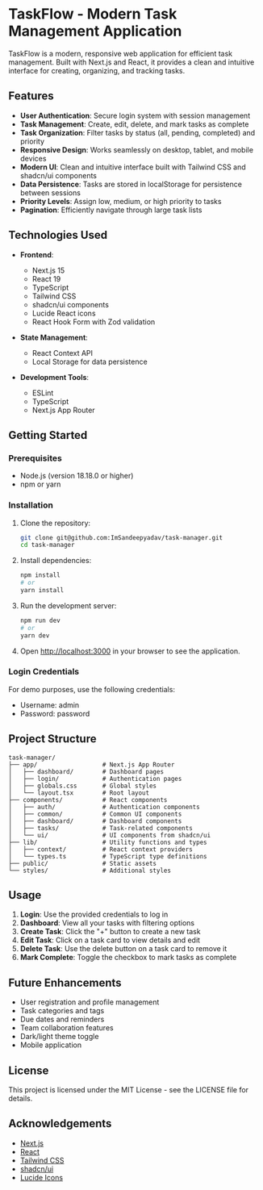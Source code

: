 # TaskFlow - Modern Task Management Application

TaskFlow is a modern, responsive web application for efficient task management. Built with Next.js and React, it provides a clean and intuitive interface for creating, organizing, and tracking tasks.

## Features

- **User Authentication**: Secure login system with session management
- **Task Management**: Create, edit, delete, and mark tasks as complete
- **Task Organization**: Filter tasks by status (all, pending, completed) and priority
- **Responsive Design**: Works seamlessly on desktop, tablet, and mobile devices
- **Modern UI**: Clean and intuitive interface built with Tailwind CSS and shadcn/ui components
- **Data Persistence**: Tasks are stored in localStorage for persistence between sessions
- **Priority Levels**: Assign low, medium, or high priority to tasks
- **Pagination**: Efficiently navigate through large task lists

## Technologies Used

- **Frontend**:
  - Next.js 15
  - React 19
  - TypeScript
  - Tailwind CSS
  - shadcn/ui components
  - Lucide React icons
  - React Hook Form with Zod validation

- **State Management**:
  - React Context API
  - Local Storage for data persistence

- **Development Tools**:
  - ESLint
  - TypeScript
  - Next.js App Router

## Getting Started

### Prerequisites

- Node.js (version 18.18.0 or higher)
- npm or yarn

### Installation

1. Clone the repository:
   ```bash
   git clone git@github.com:ImSandeepyadav/task-manager.git
   cd task-manager
   ```

2. Install dependencies:
   ```bash
   npm install
   # or
   yarn install
   ```

3. Run the development server:
   ```bash
   npm run dev
   # or
   yarn dev
   ```

4. Open [http://localhost:3000](http://localhost:3000) in your browser to see the application.

### Login Credentials

For demo purposes, use the following credentials:
- Username: admin
- Password: password

## Project Structure

```
task-manager/
├── app/                  # Next.js App Router
│   ├── dashboard/        # Dashboard pages
│   ├── login/            # Authentication pages
│   ├── globals.css       # Global styles
│   └── layout.tsx        # Root layout
├── components/           # React components
│   ├── auth/             # Authentication components
│   ├── common/           # Common UI components
│   ├── dashboard/        # Dashboard components
│   ├── tasks/            # Task-related components
│   └── ui/               # UI components from shadcn/ui
├── lib/                  # Utility functions and types
│   ├── context/          # React context providers
│   └── types.ts          # TypeScript type definitions
├── public/               # Static assets
└── styles/               # Additional styles
```

## Usage

1. **Login**: Use the provided credentials to log in
2. **Dashboard**: View all your tasks with filtering options
3. **Create Task**: Click the "+" button to create a new task
4. **Edit Task**: Click on a task card to view details and edit
5. **Delete Task**: Use the delete button on a task card to remove it
6. **Mark Complete**: Toggle the checkbox to mark tasks as complete

## Future Enhancements

- User registration and profile management
- Task categories and tags
- Due dates and reminders
- Team collaboration features
- Dark/light theme toggle
- Mobile application

## License

This project is licensed under the MIT License - see the LICENSE file for details.

## Acknowledgements

- [Next.js](https://nextjs.org/)
- [React](https://reactjs.org/)
- [Tailwind CSS](https://tailwindcss.com/)
- [shadcn/ui](https://ui.shadcn.com/)
- [Lucide Icons](https://lucide.dev/)